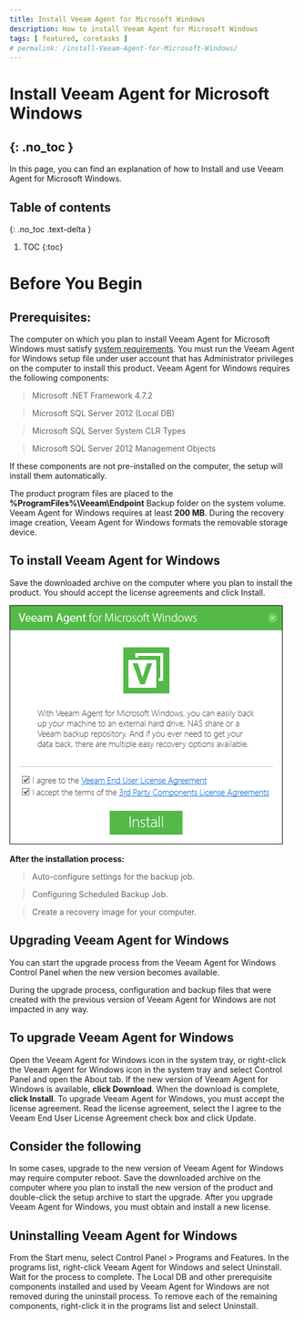 ```yaml
---
title: Install Veeam Agent for Microsoft Windows
description: How to install Veeam Agent for Microsoft Windows
tags: [ featured, coretasks ]
# permalink: /install-Veeam-Agent-for-Microsoft-Windows/
---
```

# Install Veeam Agent for Microsoft Windows
{: .no_toc }
---

In this page, you can find an explanation of how to Install and use Veeam Agent for Microsoft Windows.

## Table of contents
{: .no_toc .text-delta }

1. TOC
{:toc}

# Before You Begin

## Prerequisites:
The computer on which you plan to install Veeam Agent for Microsoft Windows must satisfy [system requirements](https://helpcenter.veeam.com/docs/agentforwindows/userguide/system_requirements.html?ver=40).
You must run the Veeam Agent for Windows setup file under user account that has Administrator privileges on the computer to install this product.
Veeam Agent for Windows requires the following components:

> Microsoft .NET Framework 4.7.2

> Microsoft SQL Server 2012 (Local DB)

> Microsoft SQL Server System CLR Types

> Microsoft SQL Server 2012 Management Objects

If these components are not pre-installed on the computer, the setup will install them automatically.

The product program files are placed to the **%ProgramFiles%\Veeam\Endpoint** Backup folder on the system volume. Veeam Agent for Windows requires at least **200 MB**.
During the recovery image creation, Veeam Agent for Windows formats the removable storage device.

## To install Veeam Agent for Windows
Save the downloaded archive on the computer where you plan to install the product.
You should accept the license agreements and click Install.

![](../../assets/img/Win-Veeam-agent/Veeam-agent000.png)

**After the installation process:**

> Auto-configure settings for the backup job.

> Configuring Scheduled Backup Job.

> Create a recovery image for your computer.

## Upgrading Veeam Agent for Windows
You can start the upgrade process from the Veeam Agent for Windows Control Panel when the new version becomes available.

During the upgrade process, configuration and backup files that were created with the previous version of Veeam Agent for Windows are not impacted in any way.

## To upgrade Veeam Agent for Windows
Open the Veeam Agent for Windows icon in the system tray, or right-click the Veeam Agent for Windows icon in the system tray and select Control Panel and open the About tab.
If the new version of Veeam Agent for Windows is available, **click Download**.
When the download is complete, **click Install**.
To upgrade Veeam Agent for Windows, you must accept the license agreement. Read the license agreement, select the I agree to the Veeam End User License Agreement check box and click Update.

## Consider the following
In some cases, upgrade to the new version of Veeam Agent for Windows may require computer reboot.
Save the downloaded archive on the computer where you plan to install the new version of the product and double-click the setup archive to start the upgrade.
After you upgrade Veeam Agent for Windows, you must obtain and install a new license.

## Uninstalling Veeam Agent for Windows
From the Start menu, select Control Panel > Programs and Features.
In the programs list, right-click Veeam Agent for Windows and select Uninstall. Wait for the process to complete.
The Local DB and other prerequisite components installed and used by Veeam Agent for Windows are not removed during the uninstall process. To remove each of the remaining components, right-click it in the programs list and select Uninstall.
